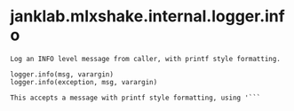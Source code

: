 # janklab.mlxshake.internal.logger.info

```text
Log an INFO level message from caller, with printf style formatting.

logger.info(msg, varargin)
logger.info(exception, msg, varargin)

This accepts a message with printf style formatting, using '```

